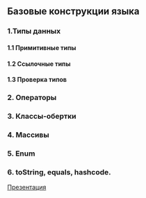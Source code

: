 ## Базовые конструкции языка
### 1.Типы данных
####  1.1 Примитивные типы
####  1.2 Ссылочные типы
####  1.3 Проверка типов
### 2. Операторы
### 3. Классы-обертки
### 4. Массивы
### 5. Enum
### 6. toString, equals, hashcode.

[Презентация](https://github.com/BinarySimple17/base_constr/releases/latest/)
